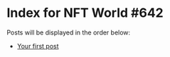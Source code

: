 # Index for NFT World #642
Posts will be displayed in the order below:

- [Your first post](./001-first.md)

